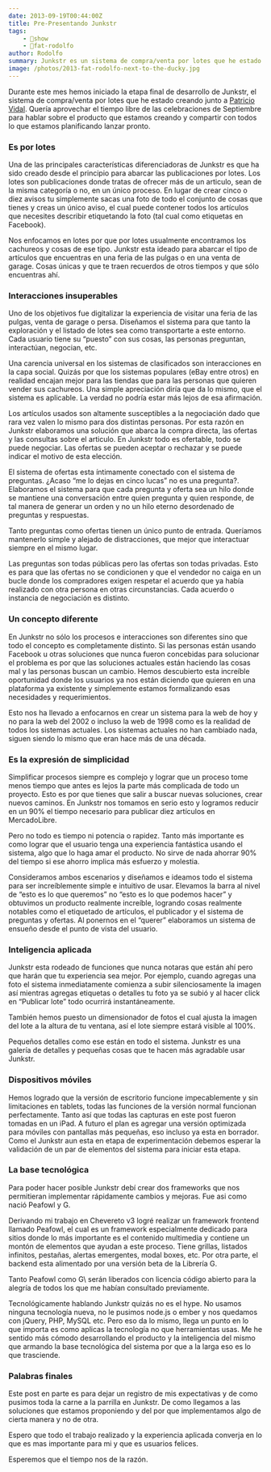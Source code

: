 ```yaml
---
date: 2013-09-19T00:44:00Z
title: Pre-Presentando Junkstr
tags:
    - 🤯show
    - 🤭fat-rodolfo
author: Rodolfo
summary: Junkstr es un sistema de compra/venta por lotes que he estado creando junto a Patricio Vidal.
image: /photos/2013-fat-rodolfo-next-to-the-ducky.jpg
---
```


Durante este mes hemos iniciado la etapa final de desarrollo de Junkstr, el sistema de compra/venta por lotes que he estado creando junto a [Patricio Vidal](https://twitter.com/trikio). Quería aprovechar el tiempo libre de las celebraciones de Septiembre para hablar sobre el producto que estamos creando y compartir con todos lo que estamos planificando lanzar pronto.

### Es por lotes

Una de las principales características diferenciadoras de Junkstr es que ha sido creado desde el principio para abarcar las publicaciones por lotes. Los lotes son publicaciones donde tratas de ofrecer más de un articulo, sean de la misma categoría o no, en un único proceso. En lugar de crear cinco o diez avisos tu simplemente sacas una foto de todo el conjunto de cosas que tienes y creas un único aviso, el cual puede contener todos los artículos que necesites describir etiquetando la foto (tal cual como etiquetas en Facebook).

Nos enfocamos en lotes por que por lotes usualmente encontramos los cachureos y cosas de ese tipo. Junkstr esta ideado para abarcar el tipo de artículos que encuentras en una feria de las pulgas o en una venta de garage. Cosas únicas y que te traen recuerdos de otros tiempos y que sólo encuentras ahí.

### Interacciones insuperables

Uno de los objetivos fue digitalizar la experiencia de visitar una feria de las pulgas, venta de garage o persa. Diseñamos el sistema para que tanto la exploración y el listado de lotes sea como transportarte a este entorno. Cada usuario tiene su “puesto” con sus cosas, las personas preguntan, interactúan, negocian, etc.

Una carencia universal en los sistemas de clasificados son interacciones en la capa social. Quizás por que los sistemas populares (eBay entre otros) en realidad encajan mejor para las tiendas que para las personas que quieren vender sus cachureos. Una simple apreciación diría que da lo mismo, que el sistema es aplicable. La verdad no podría estar más lejos de esa afirmación.

Los artículos usados son altamente susceptibles a la negociación dado que rara vez valen lo mismo para dos distintas personas. Por esta razón en Junkstr elaboramos una solución que abarca la compra directa, las ofertas y las consultas sobre el articulo. En Junkstr todo es ofertable, todo se puede negociar. Las ofertas se pueden aceptar o rechazar y se puede indicar el motivo de esta elección.

El sistema de ofertas esta íntimamente conectado con el sistema de preguntas. ¿Acaso “me lo dejas en cinco lucas” no es una pregunta?. Elaboramos el sistema para que cada pregunta y oferta sea un hilo donde se mantiene una conversación entre quien pregunta y quien responde, de tal manera de generar un orden y no un hilo eterno desordenado de preguntas y respuestas.

Tanto preguntas como ofertas tienen un único punto de entrada. Queríamos mantenerlo simple y alejado de distracciones, que mejor que interactuar siempre en el mismo lugar.

Las preguntas son todas públicas pero las ofertas son todas privadas. Esto es para que las ofertas no se condicionen y que el vendedor no caiga en un bucle donde los compradores exigen respetar el acuerdo que ya había realizado con otra persona en otras circunstancias. Cada acuerdo o instancia de negociación es distinto.

### Un concepto diferente

En Junkstr no sólo los procesos e interacciones son diferentes sino que todo el concepto es completamente distinto. Si las personas están usando Facebook u otras soluciones que nunca fueron concebidas para solucionar el problema es por que las soluciones actuales están haciendo las cosas mal y las personas buscan un cambio. Hemos descubierto esta increíble oportunidad donde los usuarios ya nos están diciendo que quieren en una plataforma ya existente y simplemente estamos formalizando esas necesidades y requerimientos.

Esto nos ha llevado a enfocarnos en crear un sistema para la web de hoy y no para la web del 2002 o incluso la web de 1998 como es la realidad de todos los sistemas actuales. Los sistemas actuales no han cambiado nada, siguen siendo lo mismo que eran hace más de una década.

### Es la expresión de simplicidad

Simplificar procesos siempre es complejo y lograr que un proceso tome menos tiempo que antes es lejos la parte más complicada de todo un proyecto. Esto es por que tienes que salir a buscar nuevas soluciones, crear nuevos caminos. En Junkstr nos tomamos en serio esto y logramos reducir en un 90% el tiempo necesario para publicar diez artículos en MercadoLibre.

Pero no todo es tiempo ni potencia o rapidez. Tanto más importante es como lograr que el usuario tenga una experiencia fantástica usando el sistema, algo que lo haga amar el producto. No sirve de nada ahorrar 90% del tiempo si ese ahorro implica más esfuerzo y molestia.

Consideramos ambos escenarios y diseñamos e ideamos todo el sistema para ser increíblemente simple e intuitivo de usar. Elevamos la barra al nivel de “esto es lo que queremos” no “esto es lo que podemos hacer” y obtuvimos un producto realmente increíble, logrando cosas realmente notables como el etiquetado de artículos, el publicador y el sistema de preguntas y ofertas. Al ponernos en el “querer” elaboramos un sistema de ensueño desde el punto de vista del usuario.

### Inteligencia aplicada

Junkstr esta rodeado de funciones que nunca notaras que están ahí pero que harán que tu experiencia sea mejor. Por ejemplo, cuando agregas una foto el sistema inmediatamente comienza a subir silenciosamente la imagen así mientras agregas etiquetas o detalles tu foto ya se subió y al hacer click en “Publicar lote” todo ocurrirá instantáneamente.

También hemos puesto un dimensionador de fotos el cual ajusta la imagen del lote a la altura de tu ventana, así el lote siempre estará visible al 100%.

Pequeños detalles como ese están en todo el sistema. Junkstr es una galería de detalles y pequeñas cosas que te hacen más agradable usar Junkstr.

### Dispositivos móviles

Hemos logrado que la versión de escritorio funcione impecablemente y sin limitaciones en tablets, todas las funciones de la versión normal funcionan perfectamente. Tanto así que todas las capturas en este post fueron tomadas en un iPad. A futuro el plan es agregar una versión optimizada para móviles con pantallas más pequeñas, eso incluso ya esta en borrador. Como el Junkstr aun esta en etapa de experimentación debemos esperar la validación de un par de elementos del sistema para iniciar esta etapa.

### La base tecnológica

Para poder hacer posible Junkstr debí crear dos frameworks que nos permitieran implementar rápidamente cambios y mejoras. Fue asi como nació Peafowl y G.

Derivando mi trabajo en Chevereto v3 logré realizar un framework frontend llamado Peafowl, el cual es un framework especialmente dedicado para sitios donde lo más importante es el contenido multimedia y contiene un montón de elementos que ayudan a este proceso. Tiene grillas, listados infinitos, pestañas, alertas emergentes, modal boxes, etc. Por otra parte, el backend esta alimentado por una versión beta de la Librería G\.

Tanto Peafowl como G\ serán liberados con licencia código abierto para la alegría de todos los que me habían consultado previamente.

Tecnológicamente hablando Junkstr quizás no es el hype. No usamos ninguna tecnología nueva, no le pusimos node.js o ember y nos quedamos con jQuery, PHP, MySQL etc. Pero eso da lo mismo, llega un punto en lo que importa es como aplicas la tecnología no que herramientas usas. Me he sentido más cómodo desarrollando el producto y la inteligencia del mismo que armando la base tecnológica del sistema por que a la larga eso es lo que trasciende.

### Palabras finales

Este post en parte es para dejar un registro de mis expectativas y de como pusimos toda la carne a la parrilla en Junkstr. De como llegamos a las soluciones que estamos proponiendo y del por que implementamos algo de cierta manera y no de otra.

Espero que todo el trabajo realizado y la experiencia aplicada converja en lo que es mas importante para mi y que es usuarios felices.

Esperemos que el tiempo nos de la razón.
